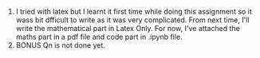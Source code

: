 1. I tried with latex but I learnt it first time while doing this assignment so it wass bit dfficult to write as it was very complicated.
   From next time, I'll write the mathematical part in Latex Only. For now, I've attached the maths part in a pdf file and code part in .ipynb file.
2. BONUS Qn is not done yet.
